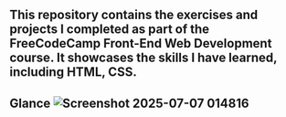 This repository contains the exercises and projects I completed as part of the FreeCodeCamp Front-End Web Development course. It showcases the skills I have learned, including HTML, CSS.
---------------------------------------------------------------------------------------------------------------------------------------------------------------------------------------------
Glance
![Screenshot 2025-07-07 014816](https://github.com/user-attachments/assets/1834b1a9-d42b-4e1f-ac8b-0f4dd2cf6a36)
---------------------------------------------------------------------------------------------------------------------------------------------------------------------------------------------
